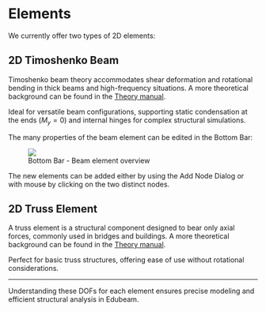 # Elements

We currently offer two types of 2D elements:

## 2D Timoshenko Beam

Timoshenko beam theory accommodates shear deformation and rotational bending in thick beams and high-frequency situations. A more theoretical background can be found in the [Theory manual](/elements/beam).

<TrussElement :moment="true" caption="Schematic of 2D Timoshenko beam" />

Ideal for versatile beam configurations, supporting static condensation at the ends ($M_y=0$) and internal hinges for complex structural simulations.

The many properties of the beam element can be edited in the Bottom Bar:

<figure>
<img src="/elements.png" />
<figcaption>Bottom Bar - Beam element overview</figcaption>
</figure>

The new elements can be added either by using the Add Node Dialog or with mouse by clicking on the two distinct nodes.

## 2D Truss Element

A truss element is a structural component designed to bear only axial forces, commonly used in bridges and buildings. A more theoretical background can be found in the [Theory manual](/elements/truss).

<TrussElement :hinges="[true, true]"  caption="Schematic of 2D truss element" />

Perfect for basic truss structures, offering ease of use without rotational considerations.

<hr>

Understanding these DOFs for each element ensures precise modeling and efficient structural analysis in Edubeam.
